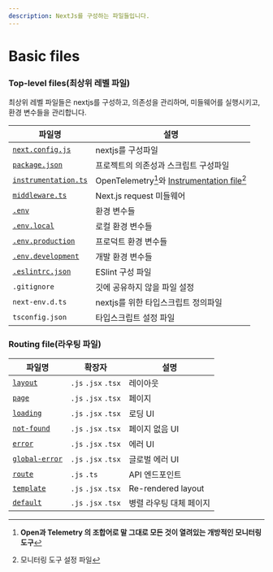 ```yaml
---
description: NextJs를 구성하는 파일들입니다.
---
```


# Basic files

### Top-level files(최상위 레벨 파일)

최상위 레벨 파일들은 nextjs를 구성하고, 의존성을 관리하며, 미들웨어를 실행시키고, 환경 변수들을 관리합니다.

| 파일명                                                                                                        | 설명                                                               |
| ------------------------------------------------------------------------------------------------------------- | ------------------------------------------------------------------ |
| [`next.config.js`](https://nextjs.org/docs/app/api-reference/next-config-js)                                  | nextjs를 구성파일                                                  |
| [`package.json`](https://nextjs.org/docs/getting-started/installation#manual-installation)                    | 프로젝트의 의존성과 스크립트 구성파일                              |
| [`instrumentation.ts`](https://nextjs.org/docs/app/building-your-application/optimizing/instrumentation)      | OpenTelemetry[^1]와 [Instrumentation file](#user-content-fn-2)[^2] |
| [`middleware.ts`](https://nextjs.org/docs/app/building-your-application/routing/middleware)                   | Next.js request 미들웨어                                           |
| [`.env`](https://nextjs.org/docs/app/building-your-application/configuring/environment-variables)             | 환경 변수들                                                        |
| [`.env.local`](https://nextjs.org/docs/app/building-your-application/configuring/environment-variables)       | 로컬 환경 변수들                                                   |
| [`.env.production`](https://nextjs.org/docs/app/building-your-application/configuring/environment-variables)  | 프로덕트 환경 변수들                                               |
| [`.env.development`](https://nextjs.org/docs/app/building-your-application/configuring/environment-variables) | 개발 환경 변수들                                                   |
| [`.eslintrc.json`](https://nextjs.org/docs/app/building-your-application/configuring/eslint)                  | ESlint 구성 파일                                                   |
| `.gitignore`                                                                                                  | 깃에 공유하지 않을 파일 설정                                       |
| `next-env.d.ts`                                                                                               | nextjs를 위한 타입스크립트 정의파일                                |
| `tsconfig.json`                                                                                               | 타입스크립트 설정 파일                                             |

### Routing file(라우팅 파일)

| 파일명                                                                                            | 확장자              | 설명                    |
| ------------------------------------------------------------------------------------------------- | ------------------- | ----------------------- |
| [`layout`](https://nextjs.org/docs/app/api-reference/file-conventions/layout)                     | `.js` `.jsx` `.tsx` | 레이아웃                |
| [`page`](https://nextjs.org/docs/app/api-reference/file-conventions/page)                         | `.js` `.jsx` `.tsx` | 페이지                  |
| [`loading`](https://nextjs.org/docs/app/api-reference/file-conventions/loading)                   | `.js` `.jsx` `.tsx` | 로딩 UI                 |
| [`not-found`](https://nextjs.org/docs/app/api-reference/file-conventions/not-found)               | `.js` `.jsx` `.tsx` | 페이지 없음 UI          |
| [`error`](https://nextjs.org/docs/app/api-reference/file-conventions/error)                       | `.js` `.jsx` `.tsx` | 에러 UI                 |
| [`global-error`](https://nextjs.org/docs/app/api-reference/file-conventions/error#global-errorjs) | `.js` `.jsx` `.tsx` | 글로벌 에러 UI          |
| [`route`](https://nextjs.org/docs/app/api-reference/file-conventions/route)                       | `.js` `.ts`         | API 엔드포인트          |
| [`template`](https://nextjs.org/docs/app/api-reference/file-conventions/template)                 | `.js` `.jsx` `.tsx` | Re-rendered layout      |
| [`default`](https://nextjs.org/docs/app/api-reference/file-conventions/default)                   | `.js` `.jsx` `.tsx` | 병렬 라우팅 대체 페이지 |

[^1]: **Open과 Telemetry 의 조합어로 말 그대로 모든 것이 열려있는 개방적인 모니터링 도구**
[^2]: 모니터링 도구 설정 파일
